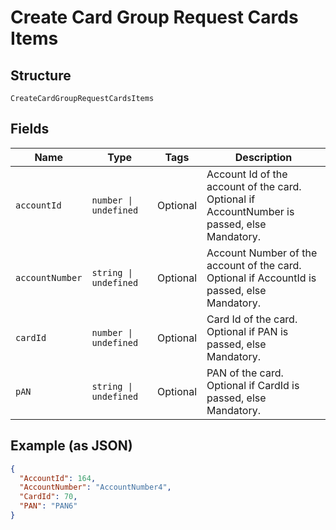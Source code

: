 
# Create Card Group Request Cards Items

## Structure

`CreateCardGroupRequestCardsItems`

## Fields

| Name | Type | Tags | Description |
|  --- | --- | --- | --- |
| `accountId` | `number \| undefined` | Optional | Account Id of the account of the card.<br>Optional if AccountNumber is passed, else Mandatory. |
| `accountNumber` | `string \| undefined` | Optional | Account Number of the account of the card.<br>Optional if AccountId is passed, else Mandatory. |
| `cardId` | `number \| undefined` | Optional | Card Id of the card.<br>Optional if PAN is passed, else Mandatory. |
| `pAN` | `string \| undefined` | Optional | PAN of the card.<br>Optional if CardId is passed, else Mandatory. |

## Example (as JSON)

```json
{
  "AccountId": 164,
  "AccountNumber": "AccountNumber4",
  "CardId": 70,
  "PAN": "PAN6"
}
```

